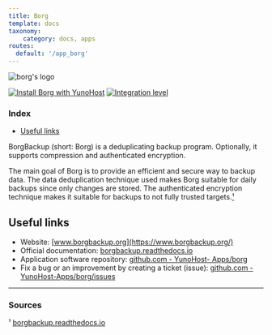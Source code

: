 ```yaml
---
title: Borg
template: docs
taxonomy:
    category: docs, apps
routes:
  default: '/app_borg'
---
```


![borg's logo](image://borg_logo.svg?height=80)

[![Install Borg with YunoHost](https://install-app.yunohost.org/install-with-yunohost.png)](https://install-app.yunohost.org/?app=borg) [![Integration level](https://dash.yunohost.org/integration/borg.svg)](https://dash.yunohost.org/appci/app/borg)

### Index

- [Useful links](#useful-links)

BorgBackup (short: Borg) is a deduplicating backup program. Optionally, it supports compression and authenticated encryption.

The main goal of Borg is to provide an efficient and secure way to backup data. The data deduplication technique used makes Borg suitable for daily backups since only changes are stored. The authenticated encryption technique makes it suitable for backups to not fully trusted targets.[¹](#sources)

## Useful links

+ Website: [www.borgbackup.org](https://www.borgbackup.org/)
+ Official documentation: [borgbackup.readthedocs.io](https://borgbackup.readthedocs.io/en/stable/)
+ Application software repository: [github.com - YunoHost- Apps/borg](https://github.com/YunoHost-Apps/borg_ynh)
+ Fix a bug or an improvement by creating a ticket (issue): [github.com - YunoHost-Apps/borg/issues](https://github.com/YunoHost-Apps/borg_ynh/issues)

------

### Sources

¹ [borgbackup.readthedocs.io](https://borgbackup.readthedocs.io/en/stable/#what-is-borgbackup)
